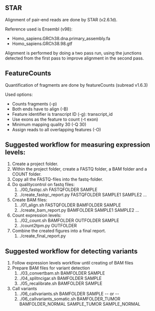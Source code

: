 ## STAR

Alignment of pair-end reads are done by STAR (v2.6.1d).

Reference used is Ensembl (v98):
- Homo_sapiens.GRCh38.dna.primary_assembly.fa
- Homo_sapiens.GRCh38.98.gtf

Alignment is performed by doing a two pass run, using the junctions detected from the first pass to improve alignment in the second pass.

## FeatureCounts

Quantification of fragments are done by featureCounts (subread v1.6.3)

Used options:
- Counts fragments (-p)
- Both ends have to align (-B)
- Feature identifier is transcript ID (-g): transcript_id
- Use exons as the feature to count (-t exon)
- Minimum mapping quality 30 (-Q 30)
- Assign reads to all overlapping features (-O)

## Suggested workflow for measuring expression levels:

1. Create a project folder.
2. Within the project folder, create a FASTQ folder, a BAM folder and a COUNT folder.
3. Copy all the FASTQ-files into the fastq-folder.
4. Do qualitycontrol on fastq files:
	1. ./00_fastqc.sh FASTQFOLDER SAMPLE
	2. ./create_fastqc_report.py FASTQFOLDER SAMPLE1 SAMPLE2 ...
5. Create BAM files:
	1. ./01_align.sh FASTQFOLDER BAMFOLDER SAMPLE
	2. ./create_bam_report.py BAMFOLDER SAMPLE1 SAMPLE2 ...
6. Count expression levels:
	1. ./02_count.sh BAMFOLDER OUTFOLDER SAMPLE
	2. ./count2tpm.py OUTFOLDER
7. Combine the created figures into a final report.
	1. ./create_final_report.py

## Suggested workflow for detecting variants

1. Follow expression levels workflow until creating of BAM files
2. Prepare BAM files for variant detection
	1. ./03_convertbam.sh BAMFOLDER SAMPLE
	2. ./04_splitncigar.sh BAMFOLDER SAMPLE
	3. ./05_recalibrate.sh BAMFOLDER SAMPLE
3. Call variants
	1. ./06_callvariants.sh BAMFOLDER SAMPLE
	-- or --
	1. ./06_callvariants_somatic.sh BAMFOLDER_TUMOR BAMFOLDER_NORMAL SAMPLE_TUMOR SAMPLE_NORMAL

